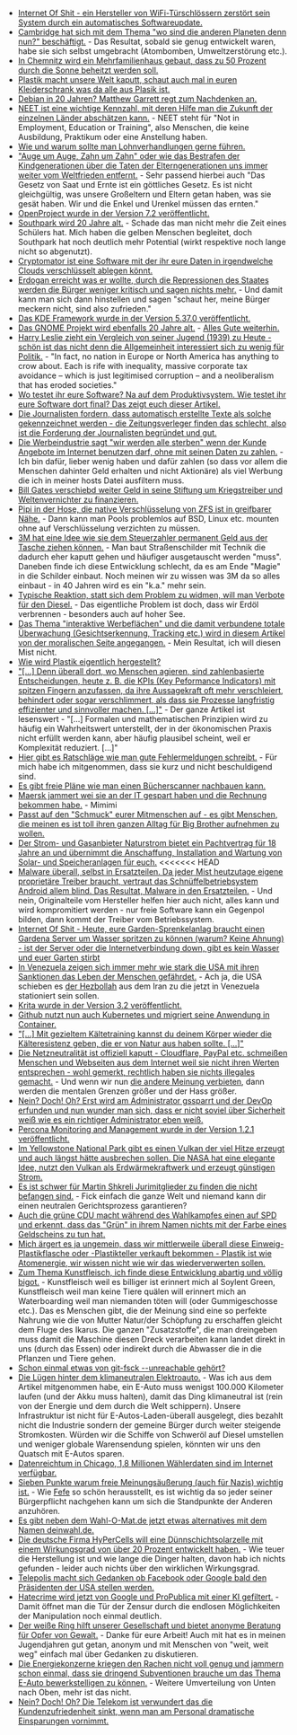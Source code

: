 * [Internet Of Shit - ein Hersteller von WiFi-Türschlössern zerstört sein System durch ein automatisches Softwareupdate.](https://www.heise.de/newsticker/meldung/Fehlerhaftes-Firmware-Update-legt-smarte-Tuerschloesser-lahm-3798706.html)
* [Cambridge hat sich mit dem Thema "wo sind die anderen Planeten denn nun?" beschäftigt.](https://blog.fefe.de/?ts=a76e12f7) - Das Resultat, sobald sie genug entwickelt waren, habe sie sich selbst umgebracht (Atombomben, Umweltzerstörung etc.).
* [In Chemnitz wird ein Mehrfamilienhaus gebaut, dass zu 50 Prozent durch die Sonne beheitzt werden soll.](http://www.sonnenseite.com/de/wirtschaft/neues-mehrfamilien-sonnenhaus-projekt-in-chemnitz.html)
* [Plastik macht unsere Welt kaputt, schaut auch mal in euren Kleiderschrank was da alle aus Plasik ist.](http://www.sonnenseite.com/de/umwelt/synthetik-kleidung-bedroht-die-weltmeere.html)
* [Debian in 20 Jahren? Matthew Garrett regt zum Nachdenken an.](https://www.pro-linux.de/news/1/25040/matthew-garrett-%C3%BCber-debians-zukunft.html)
* [NEET ist eine wichtige Kennzahl, mit deren Hilfe man die Zukunft der einzelnen Länder abschätzen kann.](https://www.heise.de/tp/features/Eurostat-Die-abgehaengte-Jugend-in-EU-Staaten-3798969.html) - NEET steht für "Not in Employment, Education or Training", also Menschen, die keine Ausbildung, Praktikum oder eine Anstellung haben.
* [Wie und warum sollte man Lohnverhandlungen gerne führen.](https://opensource.com/article/17/8/how-negotiate-your-salary)
* ["Auge um Auge, Zahn um Zahn" oder wie das Bestrafen der Kindgenerationen über die Taten der Elterngenerationen uns immer weiter vom Weltfrieden entfernt.](http://npr.news.eulu.info/2017/08/14/die-ewigen-raecher-und-vergelter/?pk_campaign=feed&pk_kwd=die-ewigen-raecher-und-vergelter) - Sehr passend hierbei auch "Das Gesetz von Saat und Ernte ist ein göttliches Gesetz. Es ist nicht gleichgültig, was unsere Großeltern und Eltern getan haben, was sie gesät haben. Wir und die Enkel und Urenkel müssen das ernten."
* [OpenProject wurde in der Version 7.2 veröffentlicht.](https://www.pro-linux.de/news/1/25042/openproject-72-freigegeben.html)
* [Southpark wird 20 Jahre alt.](https://www.golem.de/news/south-park-20-jahre-vulgaere-gelungene-gesellschaftskritik-1708-129464.html) - Schade das man nicht mehr die Zeit eines Schülers hat. Mich haben die gelben Menschen begleitet, doch Southpark hat noch deutlich mehr Potential (wirkt respektive noch lange nicht so abgenutzt).
* [Cryptomator ist eine Software mit der ihr eure Daten in irgendwelche Clouds verschlüsselt ablegen könnt.](https://cryptomator.org/)
* [Erdogan erreicht was er wollte, durch die Repressionen des Staates werden die Bürger weniger kritisch und sagen nichts mehr.](https://www.heise.de/newsticker/meldung/Tuerkei-Kraeftige-Selbstzensur-nach-gescheitertem-Coup-3801643.html) - Und damit kann man sich dann hinstellen und sagen "schaut her, meine Bürger meckern nicht, sind also zufrieden."
* [Das KDE Framework wurde in der Version 5.37.0 veröffentlicht.](https://www.pro-linux.de/news/1/25045/kde-frameworks-5370-freigegeben.html)
* [Das GNOME Projekt wird ebenfalls 20 Jahre alt.](https://www.gnome.org/news/2017/08/twenty-years-strong/) - [Alles Gute weiterhin.](http://www.happybirthdaygnome.org/)
* [Harry Leslie zieht ein Vergleich von seiner Jugend (1939) zu Heute - schön ist das nicht denn die Allgemeinheit interessiert sich zu wenig für Politik.](https://www.theguardian.com/commentisfree/2017/aug/14/1939-second-world-war-fascist-thundering-approach-hitler) - "In fact, no nation in Europe or North America has anything to crow about. Each is rife with inequality, massive corporate tax avoidance – which is just legitimised corruption – and a neoliberalism that has eroded societies."
* [Wo testet ihr eure Software? Na auf dem Produktivsystem. Wie testet ihr eure Software dort final? Das zeigt euch dieser Artikel.](https://opensource.com/article/17/8/testing-production)
* [Die Journalisten fordern, dass automatisch erstellte Texte als solche gekennzeichnet werden - die Zeitungsverleger finden das schlecht, also ist die Forderung der Journalisten begründet und gut.](https://www.heise.de/newsticker/meldung/Nachrichten-von-Algorithmen-Journalisten-fordern-Kennzeichnung-3802269.html)
* [Die Werbeindustrie sagt "wir werden alle sterben" wenn der Kunde Angebote im Internet benutzen darf, ohne mit seinen Daten zu zahlen.](https://www.heise.de/newsticker/meldung/Online-Werbung-AB-greift-E-Privacy-Plaene-der-EU-an-3802343.html) - Ich bin dafür, lieber wenig haben und dafür zahlen (so dass vor allem die Menschen dahinter Geld erhalten und nicht Aktionäre) als viel Werbung die ich in meiner hosts Datei ausfiltern muss.
* [Bill Gates verschiebd weiter Geld in seine Stiftung um Kriegstreiber und Weltenvernichter zu finanzieren.](https://www.heise.de/newsticker/meldung/Bill-Gates-gibt-64-Millionen-Microsoft-Aktien-ab-3802577.html)
* [Pipi in der Hose, die native Verschlüsselung von ZFS ist in greifbarer Nähe.](https://www.pro-linux.de/news/1/25049/zfs-f%C3%BCr-linux-erh%C3%A4lt-verschl%C3%BCsselungsoption.html) - Dann kann man Pools problemlos auf BSD, Linux etc. mounten ohne auf Verschlüsselung verzichten zu müssen.
* [3M hat eine Idee wie sie dem Steuerzahler permanent Geld aus der Tasche ziehen können.](https://www.golem.de/news/3m-verkehrsschilder-informieren-autonom-fahrende-autos-1708-129491.html) - Man baut Straßenschilder mit Technik die dadurch eher kaputt gehen und häufiger ausgetauscht werden "muss". Daneben finde ich diese Entwicklung schlecht, da es am Ende "Magie" in die Schilder einbaut. Noch meinen wir zu wissen was 3M da so alles einbaut - in 40 Jahren wird es ein "k.a." mehr sein.
* [Typische Reaktion, statt sich dem Problem zu widmen, will man Verbote für den Diesel.](https://www.heise.de/tp/features/Dieselgate-oder-wie-man-sich-selbst-beluegt-3801714.html) - Das eigentliche Problem ist doch, dass wir Erdöl verbrennen - besonders auch auf hoher See.
* [Das Thema "interaktive Werbeflächen" und die damit verbundene totale Überwachung (Gesichtserkennung, Tracking etc.) wird in diesem Artikel von der moralischen Seite angegangen.](https://www.heise.de/tp/features/Neue-Spione-in-den-Strassen-auf-den-Plaetzen-und-in-den-Laeden-3797118.html) - Mein Resultat, ich will diesen Mist nicht.
* [Wie wird Plastik eigentlich hergestellt?](https://www.careelite.de/was-ist-plastik)
* ["[...] Denn überall dort, wo Menschen agieren, sind zahlenbasierte Entscheidungen, heute z. B. die KPIs (Key Peformance Indicators) mit spitzen Fingern anzufassen, da ihre Aussagekraft oft mehr verschleiert, behindert oder sogar verschlimmert, als dass sie Prozesse langfristig effizienter und sinnvoller machen. [...]"](https://www.heise.de/tp/features/Alles-ist-eingepreist-3798692.html) - Der ganze Artikel ist lesenswert - "[...] Formalen und mathematischen Prinzipien wird zu häufig ein Wahrheitswert unterstellt, der in der ökonomischen Praxis nicht erfüllt werden kann, aber häufig plausibel scheint, weil er Komplexität reduziert. [...]"
* [Hier gibt es Ratschläge wie man gute Fehlermeldungen schreibt.](https://opensource.com/article/17/8/write-effective-error-messages) - Für mich habe ich mitgenommen, dass sie kurz und nicht beschuldigend sind.
* [Es gibt freie Pläne wie man einen Bücherscanner nachbauen kann.](https://www.heise.de/make/meldung/Automatischer-Buchscanner-3D-Konstruktionsdaten-zum-Gratis-Download-3802644.html)
* [Maersk jammert wei sie an der IT gespart haben und die Rechnung bekommen habe.](https://www.heise.de/newsticker/meldung/NotPetya-Maersk-erwartet-bis-zu-300-Millionen-Dollar-Verlust-3804688.html) - Mimimi
* [Passt auf den "Schmuck" eurer Mitmenschen auf - es gibt Menschen, die meinen es ist toll ihren ganzen Alltag für Big Brother aufnehmen zu wollen.](https://www.golem.de/news/frontrow-halskette-als-kamera-zum-dauerfilmen-1708-129530.html)
* [Der Strom- und Gasanbieter Naturstrom bietet ein Pachtvertrag für 18 Jahre an und übernimmt die Anschaffung, Installation and Wartung von Solar- und Speicheranlagen für euch.](http://www.sonnenseite.com/de/energie/energiewende-fuer-zuhause.html)
<<<<<<< HEAD
* [Malware überall, selbst in Ersatzteilen. Da jeder Mist heutzutage eigene proprietäre Treiber braucht, vertraut das Schnüffelbetriebsystem Android allem blind. Das Resultat, Malware in den Ersatzteilen.](https://www.heise.de/security/meldung/Handy-Ersatzteile-koennen-Malware-einschleusen-3804758.html) - Und nein, Originalteile vom Hersteller helfen hier auch nicht, alles kann und wird kompromitiert werden - nur freie Software kann ein Gegenpol bilden, dann kommt der Treiber vom Betriebssystem.
* [Internet Of Shit - Heute, eure Garden-Sprenkelanlag braucht einen Gardena Server um Wasser spritzen zu können (warum? Keine Ahnung) - ist der Server oder die Internetverbindung down, gibt es kein Wasser und euer Garten stirbt](https://www.golem.de/news/gardena-smart-garden-serverabsturz-macht-den-garten-dumm-1708-129495.html)
* [In Venezuela zeigen sich immer mehr wie stark die USA mit ihren Sanktionen das Leben der Menschen gefährdet.](http://www.reuters.com/article/us-venezuela-animals-idUSKCN1AW2NN) - Ach ja, die USA schieben es [der Hezbollah](https://blog.fefe.de/?ts=a76bae81) aus dem Iran zu die jetzt in Venezuela stationiert sein sollen.
* [Krita wurde in der Version 3.2 veröffentlicht.](https://www.pro-linux.de/news/1/25057/krita-32-erschienen.html)
* [Github nutzt nun auch Kubernetes und migriert seine Anwendung in Container.](https://githubengineering.com/kubernetes-at-github/)
* ["[...] Mit gezieltem Kältetraining kannst du deinem Körper wieder die Kälteresistenz geben, die er von Natur aus haben sollte. [...]"](https://www.careelite.de/kalt-duschen-kaeltetraining)
* [Die Netzneutralität ist offiziell kaputt - Cloudflare, PayPal etc. schmeißen Menschen und Webseiten aus dem Internet weil sie nicht ihren Werten entsprechen - wohl gemerkt, rechtlich haben sie nichts illegales gemacht.](https://tuxproject.de/blog/2017/08/das-internet-ist-kaputt-und-kein-nazi-traegt-daran-die-schuld/) - Und wenn wir nun [die andere Meinung verbieten](https://blog.fefe.de/?ts=a76b6185), dann werden die mentalen Grenzen größer und der Hass größer.
* [Nein? Doch! Oh? Erst wird am Administrator gssparrt und der DevOp erfunden und nun wunder man sich, dass er nicht soviel über Sicherheit weiß wie es ein richtiger Administrator eben weiß.](https://www.heise.de/developer/meldung/DevOps-Studie-zeigt-Nachholbedarf-beim-Security-Wissen-3805746.html)
* [Percona Monitoring and Management wurde in der Version 1.2.1 veröffentlicht.](https://www.percona.com/blog/2017/08/16/percona-monitoring-and-management-1-2-1-is-now-available/)
* [Im Yellowstone National Park gibt es einen Vulkan der viel Hitze erzeugt und auch längst hätte ausbrechen sollen. Die NASA hat eine elegante Idee, nutzt den Vulkan als Erdwärmekraftwerk und erzeugt günstigen Strom.](https://blog.fefe.de/?ts=a76b3ef9)
* [Es ist schwer für Martin Shkreli Jurimitglieder zu finden die nicht befangen sind.](https://harpers.org/archive/2017/09/public-enemy/) - Fick einfach die ganze Welt und niemand kann dir einen neutralen Gerichtsprozess garantieren?
* [Auch die grüne CDU macht während des Wahlkampfes einen auf SPD und erkennt, dass das "Grün" in ihrem Namen nichts mit der Farbe eines Geldscheins zu tun hat.](http://www.sonnenseite.com/de/politik/mit-der-sonne-in-den-wahlkampf.html)
* [Mich ärgert es ja ungemein, dass wir mittlerweile überall diese Einweig-Plastikflasche oder -Plastikteller verkauft bekommen - Plastik ist wie Atomenergie, wir wissen nicht wie wir das wiederverwerten sollen.](http://www.sonnenseite.com/de/umwelt/einweg-plastikbecherflut-in-fussballstadien.html)
* [Zum Thema Kunstfleisch, ich finde diese Entwicklung abartig und völlig bigot.](https://www.heise.de/tp/features/Kunstfleisch-Burger-Mission-Impossible-3805807.html) - Kunstfleisch weil es billiger ist erinnert mich al Soylent Green, Kunstfleisch weil man keine Tiere quälen will erinnert mich an Waterboarding weil man niemanden töten will (oder Gummigeschosse etc.). Das es Menschen gibt, die der Meinung sind eine so perfekte Nahrung wie die von Mutter Natur/der Schöpfung zu erschaffen gleicht dem Fluge des Ikarus. Die ganzen "Zusatzstoffe", die man dreingeben muss damit die Maschine diesen Dreck verarbeiten kann landet direkt in uns (durch das Essen) oder indirekt durch die Abwasser die in die Pflanzen und Tiere gehen.
* [Schon einmal etwas von git-fsck --unreachable gehört?](https://opensource.com/article/17/8/recover-dropped-data-stash)
* [Die Lügen hinter dem klimaneutralen Elektroauto.](http://npr.news.eulu.info/2017/08/18/das-politische-maerchen-vom-emissionfreien-elektroauto) - Was ich aus dem Artikel mitgenommen habe, ein E-Auto muss wenigst 100.000 Kilometer laufen (und der Akku muss halten), damit das Ding klimaneutral ist (rein von der Energie und dem durch die Welt schippern). Unsere Infrastruktur ist nicht für E-Autos-Laden-überall ausgelegt, dies bezahlt nicht die Industrie sondern der gemeine Bürger durch weiter steigende Stromkosten. Würden wir die Schiffe von Schweröl auf Diesel umstellen und weniger globale Warensendung spielen, könnten wir uns den Quatsch mit E-Autos sparen.
* [Datenreichtum in Chicago, 1,8 Millionen Wählerdaten sind im Internet verfügbar.](https://www.heise.de/newsticker/meldung/Wahlmaschinen-Hersteller-veroeffentlicht-Daten-von-1-8-Millionen-US-Waehlern-3807367.html)
* [Sieben Punkte warum freie Meinungsäußerung (auch für Nazis) wichtig ist.](http://www.spiked-online.com/newsite/article/20199) - Wie [Fefe](https://blog.fefe.de/?ts=a7682d0e) so schön herausstellt, es ist wichtig da so jeder seiner Bürgerpflicht nachgehen kann um sich die Standpunkte der Anderen anzuhören.
* [Es gibt neben dem Wahl-O-Mat.de jetzt etwas alternatives mit dem Namen deinwahl.de.](https://blog.fefe.de/?ts=a7682234)
* [Die deutsche Firma HyPerCells will eine Dünnschichtsolarzelle mit einem Wirkungsgrad von über 20 Prozent entwickelt haben.](http://www.sonnenseite.com/de/wissenschaft/graduiertenschule-hypercells-entwickelt-hocheffiziente-perowskit-duennschichtsolarzelle.html) - Wie teuer die Herstellung ist und wie lange die Dinger halten, davon hab ich nichts gefunden - leider auch nichts über den wirklichen Wirkungsgrad.
* [Telepolis macht sich Gedanken ob Facebook oder Google bald den Präsidenten der USA stellen werden.](https://www.heise.de/tp/features/Wird-Zuckerberg-der-amerikanische-Berlusconi-3807684.html)
* [Hatecrime wird jetzt von Google und ProPublica mit einer KI gefiltert.](https://techcrunch.com/2017/08/18/google-documenting-hate-news-index-propublica/) - Damit öffnet man die Tür der Zensur durch die endlosen Möglichkeiten der Manipulation noch einmal deutlich.
* [Der weiße Ring hilft unserer Gesellschaft und bietet anonyme Beratung für Opfer von Gewalt.](https://www.heise.de/newsticker/meldung/Schreibende-Opfer-Ein-Jahr-Online-Beratung-des-Weissen-Rings-3807745.html) - Danke für eure Arbeit! Auch mit hat es in meinen Jugendjahren gut getan, anonym und mit Menschen von "weit, weit weg" einfach mal über Gedanken zu diskutieren.
* [Die Energiekonzerne kriegen den Rachen nicht voll genug und jammern schon einmal, dass sie dringend Subventionen brauche um das Thema E-Auto bewerkstelligen zu können.](https://www.heise.de/newsticker/meldung/Energiebranche-Stromnetz-fuer-Ausbreitung-von-E-Autos-nicht-vorbereitet-3807748.html) - Weitere Umverteilung von Unten nach Oben, mehr ist das nicht.
* [Nein? Doch! Oh? Die Telekom ist verwundert das die Kundenzufriedenheit sinkt, wenn man am Personal dramatische Einsparungen vornimmt.](https://www.teltarif.de/telekom-techniker-service-kommt-nicht-schlecht/news/69714.html)
